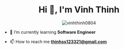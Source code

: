 <h1 align="center">Hi 👋, I'm Vinh Thinh</h1>

<p align="center"> <img src="https://komarev.com/ghpvc/?username=vinhthinh0804&label=Profile%20views&color=0e75b6&style=flat" alt="vinhthinh0804" /> </p>

- 🌱 I’m currently learning **Software Engineer**

- 📫 How to reach me **thinhss123321@gmail.com**
